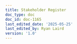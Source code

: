 ```yaml
---
title: Stakeholder Register
doc_type: doc
doc_id: doc-1165
last_edited_date: '2025-05-25'
last_edited_by: Ryan Laird
version: '1.0'
---
```



